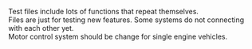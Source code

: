 Test files include lots of functions that repeat themselves. <br>
Files are just for testing new features. Some systems do not connecting with each other yet.<br>
Motor control system should be change for single engine vehicles.
